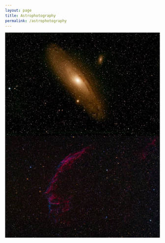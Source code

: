```yaml
---
layout: page
title: Astrophotography
permalink: /astrophotography
---
```

<img src="m31.jpg"
     alt="Andromeda"
     style="float: left; margin-right: 10px;" />
     
<img src="east.png"
     alt="Eastern Veil Nebula"
     style="float: left; margin-right: 10px;" />
